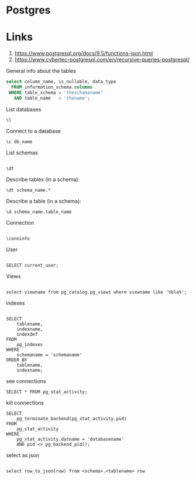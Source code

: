 # Postgres

# Links
1. https://www.postgresql.org/docs/9.5/functions-json.html
1. https://www.cybertec-postgresql.com/en/recursive-queries-postgresql/

General info about the tables

```sql
select column_name, is_nullable, data_type
  FROM information_schema.columns
 WHERE table_schema = 'theschamaname'
   AND table_name   = 'thename';
```

List databases 
```
\l
```

Connect to a database
```
\c db_name
```

List schemas
```

\dt

```

Describe tables (in a schema):
```
\dt schema_name.*
```

Describe a table (in a schema):
```
\d schema_name.table_name

```

Connection
```

\conninfo

```

User

```

SELECT current_user;

```

Views
```

select viewname from pg_catalog.pg_views where viewname like '%bla%';

```

indexes


```

SELECT
    tablename,
    indexname,
    indexdef
FROM
    pg_indexes
WHERE
    schemaname = 'schemaname'
ORDER BY
    tablename,
    indexname;

```

see connections

```
SELECT * FROM pg_stat_activity;
```

kill connections

```
SELECT
	pg_terminate_backend(pg_stat_activity.pid)
FROM
	pg_stat_activity
WHERE
	pg_stat_activity.datname = 'databasename'
	AND pid <> pg_backend_pid();

```

select as json

```

select row_to_json(row) from <schema>.<tablename> row

```

